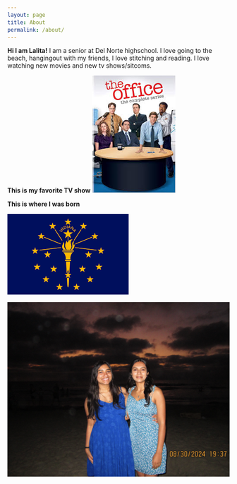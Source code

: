 ```yaml
---
layout: page
title: About
permalink: /about/
---
```


**Hi I am Lalita!**
I am a senior at Del Norte highschool. I love going to the beach, hangingout with my friends, I love stitching and reading. I love watching new movies and new tv shows/sitcoms. 

**This is my favorite TV show**
![These are some of my favorite TV shows](image-4.png)


**This is where I was born**

![This is where I was born](image-3.png)

![**This is a photo of my friend and I at the beach**](image-5.png)

